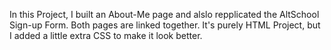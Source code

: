 In this Project, I built an About-Me page and alslo repplicated the AltSchool Sign-up Form. Both pages are linked together. It's purely HTML Project, but I added a little extra CSS to make it look better. 
